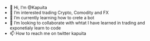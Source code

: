 - 👋 Hi, I’m @Kapuita
- 👀 I’m interested trading Crypto, Comodity and FX
- 🌱 I’m currently learning how to crete a bot
- 💞️ I’m looking to collaborate with whtat I have learned in trading and exponetialy learn to code
- 📫 How to reach me on twitter kapuita

<!---
Kapuita/Kapuita is a ✨ special ✨ repository because its `README.md` (this file) appears on your GitHub profile.
You can click the Preview link to take a look at your changes.
--->
